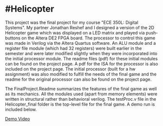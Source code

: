 #Helicopter
==========


This project was the final project for my course "ECE 350L: Digital Systems". My partner Jonathan Reshef and I designed a version of the 2D Helicopter game which was displayed on a LED matrix and played via push-buttons on the Altera DE2 FPGA board. The processor to control this game was made in Verilog via the Altera Quartus software. An ALU module and a register file module (which had 32 registers) were built earlier in the semester and were later modified slightly when they were incorporated into the initial processor module. The readme files (pdf) for these initial modules can be found on the project page. A pdf for the ISA for the processor is also included on the project page. The initial processor (built for a hw assignment) was also modified to fulfill the needs of the final game and the readme for the original processor can also be found on the project page.

The FinalProject.Readme summarizes the features of the final game as well as its mechanics. All the modules used (apart from memory elements) were written in structural rather than behavioral verilog. The testProc.v file in the Helicopter_final folder is the top-level file for the final game. A demo run is included below. 

[Demo Video](https://drive.google.com/file/d/0BztExegssaFSTWpSWnlGeU1qYms/edit?usp=sharing)
